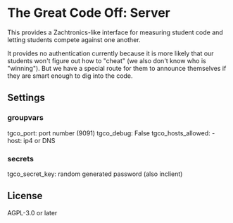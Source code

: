 # The Great Code Off: Server

This provides a Zachtronics-like interface for measuring student code and letting students compete against one another.

It provides no authentication currently because it is more likely that our students won't figure out how to "cheat" (we also don't know who is "winning"). But we have a special route for them to announce themselves if they are smart enough to dig into the code.


## Settings

### groupvars

tgco_port: port number (9091)
tgco_debug: False
tgco_hosts_allowed:
    - host: ip4 or DNS
### secrets

tgco_secret_key: random generated password (also inclient)

## License

AGPL-3.0 or later

